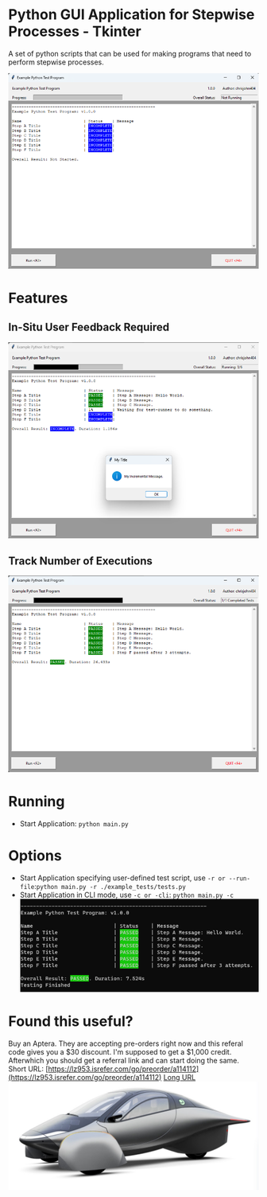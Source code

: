 # Python GUI Application for Stepwise Processes - Tkinter
A set of python scripts that can be used for making programs that need to perform stepwise processes.

![Main Window](./docs/screen-capture.png?raw=true)

# Features
## In-Situ User Feedback Required
![User Messages](./docs/ui-messages.png?raw=true)

## Track Number of Executions
![Support for Pass/Fail (Green/Red) colors](./docs/test-complete.png?raw=true)

# Running
* Start Application: `python main.py`

# Options
* Start Application specifying user-defined test script, use `-r or --run-file`:`python main.py -r ./example_tests/tests.py`
* Start Application in CLI mode, use `-c or -cli`: `python main.py -c`
![Command Line Interface Mode](./docs/cli-mode.png?raw=true)

# Found this useful?
Buy an Aptera. They are accepting pre-orders right now and this referal code gives you a $30 discount.  I'm supposed to get a $1,000 credit.  Afterwhich you should get a referral link and can start doing the same.
Short URL: [https://lz953.isrefer.com/go/preorder/a114112](https://lz953.isrefer.com/go/preorder/a114112)
[Long URL](https://aptera.us/reserve/?cookieUUID=9974e22a-e5b6-45a1-a6c7-b00afa844f9d&cookieUUID=bfd16382-63d8-489d-be51-b5686cc512ed&affiliate=114112)
[![Aptera Referral Link](https://github.com/chrisjohn404/python-gui-application-for-stepwise-processes-tkinter/blob/master/docs/sponsorship-image.jpg?raw=true)](https://aptera.us/reserve/?cookieUUID=9974e22a-e5b6-45a1-a6c7-b00afa844f9d&cookieUUID=bfd16382-63d8-489d-be51-b5686cc512ed&affiliate=114112)

